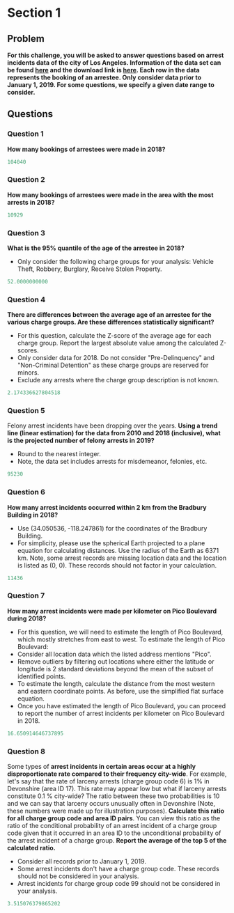 # Section 1

## Problem 

**For this challenge, you will be asked to answer questions based on
arrest incidents data of the city of Los Angeles. Information of the
data set can be found
[here](https://data.lacity.org/A-Safe-City/Arrest-Data-from-2010-to-Present/yru6-6re4)
and the download link is
[here](https://data.lacity.org/api/views/yru6-6re4/rows.csv?accessType=DOWNLOAD). Each
row in the data represents the booking of an arrestee. Only consider
data prior to January 1, 2019. For some questions, we specify a given
date range to consider.**

## Questions

### Question 1
**How many bookings of arrestees were made in 2018?**

``` python
104040
```


### Question 2
**How many bookings of arrestees were made in the area with the most arrests in 2018?**

``` python
10929
```

### Question 3
**What is the 95% quantile of the age of the arrestee in 2018?**

* Only consider the following charge groups for your analysis: Vehicle Theft,
Robbery, Burglary, Receive Stolen Property.

``` python
52.0000000000
```


### Question 4
**There are differences between the average age of an arrestee for the
various charge groups. Are these differences statistically significant?**

* For this question, calculate the Z-score of the average age for each
charge group. Report the largest absolute value among the calculated
Z-scores.
* Only consider data for 2018. Do not consider "Pre-Delinquency" and
"Non-Criminal Detention" as these charge groups are reserved for
minors.
* Exclude any arrests where the charge group description is not
known.

``` python
2.174336627804518
```

### Question 5
Felony arrest incidents have been dropping over the years. **Using a
trend line (linear estimation) for the data from 2010 and 2018
(inclusive), what is the projected number of felony arrests in 2019?**

* Round to the nearest integer.
* Note, the data set includes arrests for misdemeanor, felonies, etc.

``` python
95230
```

### Question 6
**How many arrest incidents occurred within 2 km from the Bradbury
Building in 2018?**

* Use (34.050536, -118.247861) for the coordinates of the Bradbury Building.
* For simplicity, please use the spherical Earth projected to a plane
equation for calculating distances. Use the radius of the Earth as 6371
km. Note, some arrest records are missing location data and the location
is listed as (0, 0). These records should not factor in your
calculation.

``` python
11436
```

### Question 7
**How many arrest incidents were made per kilometer on Pico Boulevard
during 2018?**

* For this question, we will need to estimate the length of
Pico Boulevard, which mostly stretches from east to west. To estimate
the length of Pico Boulevard:
* Consider all location data which the listed address mentions "Pico".
* Remove outliers by filtering out locations where either the latitude or
longitude is 2 standard deviations beyond the mean of the subset of
identified points.
* To estimate the length, calculate the distance from the most western and
eastern coordinate points. As before, use the simplified flat surface
equation.
* Once you have estimated the length of Pico Boulevard, you can proceed to
report the number of arrest incidents per kilometer on Pico Boulevard in 2018.

``` python
16.650914646737895
```

### Question 8
Some types of **arrest incidents in certain areas occur at a highly
disproportionate rate compared to their frequency city-wide**. For
example, let's say that the rate of larceny arrests (charge group code
6) is 1% in Devonshire (area ID 17). This rate may appear low but what
if larceny arrests constitute 0.1 % city-wide? The ratio between these
two probabilities is 10 and we can say that larceny occurs unusually
often in Devonshire (Note, these numbers were made up for illustration
purposes). **Calculate this ratio for all charge group code and area ID
pairs**. You can view this ratio as the ratio of the conditional
probability of an arrest incident of a charge group code given that it
occurred in an area ID to the unconditional probability of the arrest
incident of a charge group. **Report the average of the top 5 of the
calculated ratio.**

* Consider all records prior to January 1, 2019.
* Some arrest incidents don't have a charge group code. These records
should not be considered in your analysis.
* Arrest incidents for charge group code 99 should not be considered in
your analysis.

``` python
3.515076379865202
```
